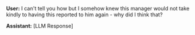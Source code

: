 **User:**
I can't tell you how but I somehow knew this manager would not take kindly to having this reported to him again - why did I think that? 

**Assistant:**
[LLM Response]

